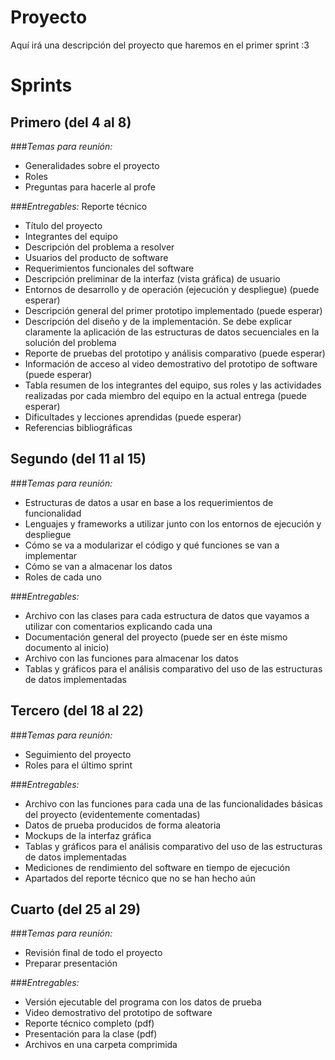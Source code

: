 # Proyecto

Aquí irá una descripción del proyecto que haremos en el primer sprint :3

# Sprints

## Primero (del 4 al 8)

###*Temas para reunión:*

* Generalidades sobre el proyecto
* Roles
* Preguntas para hacerle al profe

###*Entregables:* Reporte técnico

* Título del proyecto
* Integrantes del equipo
* Descripción del problema a resolver
* Usuarios del producto de software
* Requerimientos funcionales del software
* Descripción preliminar de la interfaz (vista gráfica) de usuario
* Entornos de desarrollo y de operación (ejecución y despliegue) (puede esperar)
* Descripción general del primer prototipo implementado (puede esperar)
* Descripción del diseño y de la implementación. Se debe explicar claramente la aplicación de las estructuras de datos secuenciales en la solución del problema
* Reporte de pruebas del prototipo y análisis comparativo (puede esperar)
* Información de acceso al video demostrativo del prototipo de software (puede esperar)
* Tabla resumen de los integrantes del equipo, sus roles y las actividades realizadas por cada miembro del equipo en la actual entrega (puede esperar)
* Dificultades y lecciones aprendidas (puede esperar)
* Referencias bibliográficas

## Segundo (del 11 al 15)

###*Temas para reunión:*

* Estructuras de datos a usar en base a los requerimientos de funcionalidad
* Lenguajes y frameworks a utilizar junto con los entornos de ejecución y despliegue
* Cómo se va a modularizar el código y qué funciones se van a implementar
* Cómo se van a almacenar los datos
* Roles de cada uno

###*Entregables:*

* Archivo con las clases para cada estructura de datos que vayamos a utilizar con comentarios explicando cada una
* Documentación general del proyecto (puede ser en éste mismo documento al inicio)
* Archivo con las funciones para almacenar los datos
* Tablas y gráficos para el análisis comparativo del uso de las estructuras de datos implementadas

## Tercero (del 18 al 22)

###*Temas para reunión:*

* Seguimiento del proyecto
* Roles para el último sprint

###*Entregables:*

* Archivo con las funciones para cada una de las funcionalidades básicas del proyecto (evidentemente comentadas)
* Datos de prueba producidos de forma aleatoria
* Mockups de la interfaz gráfica
* Tablas y gráficos para el análisis comparativo del uso de las estructuras de datos implementadas
* Mediciones de rendimiento del software en tiempo de ejecución
* Apartados del reporte técnico que no se han hecho aún

## Cuarto (del 25 al 29)

###*Temas para reunión:*

* Revisión final de todo el proyecto
* Preparar presentación

###*Entregables:*

* Versión ejecutable del programa con los datos de prueba
* Video demostrativo del prototipo de software
* Reporte técnico completo (pdf)
* Presentación para la clase (pdf)
* Archivos en una carpeta comprimida
